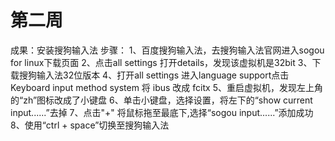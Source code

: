 # 第二周
成果：安装搜狗输入法
步骤：
1、百度搜狗输入法，去搜狗输入法官网进入sogou for linux下载页面
2、点击all settings 打开details，发现该虚拟机是32bit 
3、下载搜狗输入法32位版本
4、打开all settings 进入language support点击Keyboard input method system 将 ibus 改成 fcitx
5、重启虚拟机，发现左上角的“zh”图标改成了小键盘
6、单击小键盘，选择设置，将左下的“show current input......”去掉
7、点击"+" 将鼠标拖至最底下,选择“sogou input......”添加成功
8、使用“ctrl + space”切换至搜狗输入法


